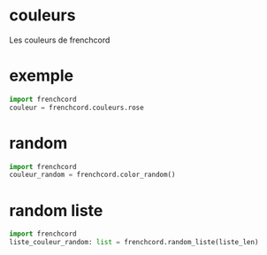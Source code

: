 # couleurs
Les couleurs de frenchcord
# exemple
```py
import frenchcord
couleur = frenchcord.couleurs.rose
```
# random
```py
import frenchcord
couleur_random = frenchcord.color_random()
```
# random liste
```py
import frenchcord
liste_couleur_random: list = frenchcord.random_liste(liste_len)
```
